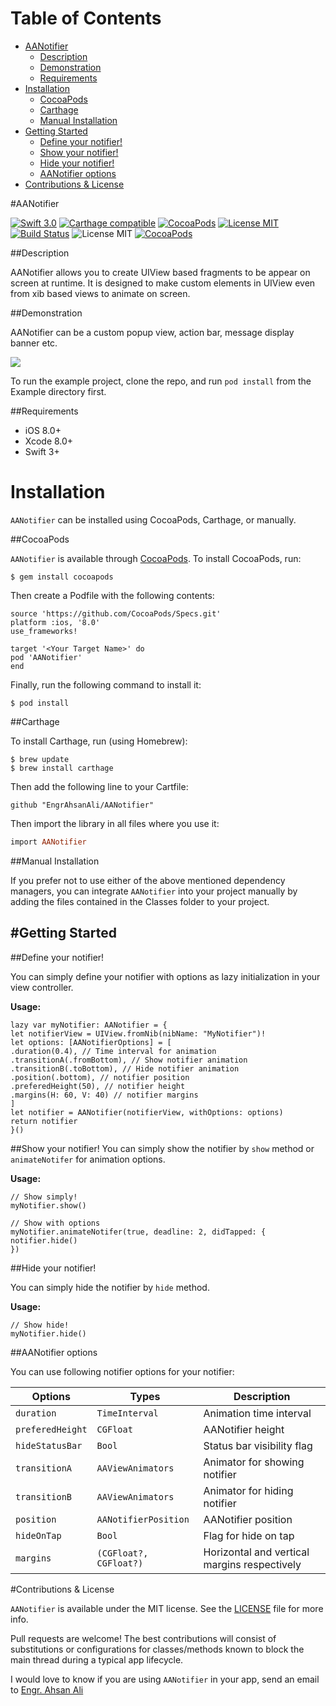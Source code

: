 # Table of Contents

- [AANotifier](#section-id-4)
  - [Description](#section-id-10)
  - [Demonstration](#section-id-16)
  - [Requirements](#section-id-26)
- [Installation](#section-id-32)
  - [CocoaPods](#section-id-37)
  - [Carthage](#section-id-63)
  - [Manual Installation](#section-id-82)
- [Getting Started](#section-id-87)
  - [Define your notifier!](#section-id-90)
  - [Show your notifier!](#section-id-104)
  - [Hide your notifier!](#section-id-132)
  - [AANotifier options](#section-id-150)
- [Contributions & License](#section-id-156)


<div id='section-id-4'/>

#AANotifier

[![Swift 3.0](https://img.shields.io/badge/Swift-3.0-orange.svg?style=flat)](https://developer.apple.com/swift/) [![Carthage compatible](https://img.shields.io/badge/Carthage-compatible-4BC51D.svg?style=flat)](https://github.com/Carthage/Carthage) [![CocoaPods](https://img.shields.io/cocoapods/v/AANotifier.svg)](http://cocoadocs.org/docsets/AANotifier) [![License MIT](https://img.shields.io/badge/License-MIT-blue.svg?style=flat)](https://github.com/Carthage/Carthage) [![Build Status](https://travis-ci.org/EngrAhsanAli/AANotifier.svg?branch=master)](https://travis-ci.org/EngrAhsanAli/AANotifier) 
![License MIT](https://img.shields.io/github/license/mashape/apistatus.svg) [![CocoaPods](https://img.shields.io/cocoapods/p/AANotifier.svg)]()


<div id='section-id-10'/>

##Description


AANotifier allows you to create UIView based fragments to be appear on screen at runtime. It is designed to make custom elements in UIView even from xib based views to animate on screen.


<div id='section-id-16'/>

##Demonstration

AANotifier can be a custom popup view, action bar, message display banner etc.

![](https://github.com/EngrAhsanAli/AANotifier/blob/master/Screenshots/demo.gif)


To run the example project, clone the repo, and run `pod install` from the Example directory first.


<div id='section-id-26'/>

##Requirements

- iOS 8.0+
- Xcode 8.0+
- Swift 3+

<div id='section-id-32'/>

# Installation

`AANotifier` can be installed using CocoaPods, Carthage, or manually.


<div id='section-id-37'/>

##CocoaPods

`AANotifier` is available through [CocoaPods](http://cocoapods.org). To install CocoaPods, run:

`$ gem install cocoapods`

Then create a Podfile with the following contents:

```
source 'https://github.com/CocoaPods/Specs.git'
platform :ios, '8.0'
use_frameworks!

target '<Your Target Name>' do
pod 'AANotifier'
end

```

Finally, run the following command to install it:
```
$ pod install
```



<div id='section-id-63'/>

##Carthage

To install Carthage, run (using Homebrew):
```
$ brew update
$ brew install carthage
```
Then add the following line to your Cartfile:

```
github "EngrAhsanAli/AANotifier" 
```

Then import the library in all files where you use it:
```ruby
import AANotifier
```


<div id='section-id-82'/>

##Manual Installation

If you prefer not to use either of the above mentioned dependency managers, you can integrate `AANotifier` into your project manually by adding the files contained in the Classes folder to your project.


<div id='section-id-87'/>

#Getting Started
----------

<div id='section-id-90'/>

##Define your notifier!

You can simply define your notifier with options as lazy initialization in your view controller.

**Usage:**
```
lazy var myNotifier: AANotifier = {
let notifierView = UIView.fromNib(nibName: "MyNotifier")!
let options: [AANotifierOptions] = [
.duration(0.4), // Time interval for animation
.transitionA(.fromBottom), // Show notifier animation
.transitionB(.toBottom), // Hide notifier animation
.position(.bottom), // notifier position
.preferedHeight(50), // notifier height
.margins(H: 60, V: 40) // notifier margins
]
let notifier = AANotifier(notifierView, withOptions: options)
return notifier
}()

```




<div id='section-id-104'/>

##Show your notifier!
You can simply show the notifier by `show` method or `animateNotifer` for animation options.

**Usage:**
```
// Show simply!
myNotifier.show()

// Show with options
myNotifier.animateNotifer(true, deadline: 2, didTapped: {
notifier.hide()
})
```

<div id='section-id-132'/>

##Hide your notifier!

You can simply hide the notifier by `hide` method.

**Usage:**
```
// Show hide!
myNotifier.hide()

```

<div id='section-id-150'/>

##AANotifier options

You can use following notifier options for your notifier: 

|  Options	 	  |  Types	      	 	  | Description		    				       	 |
|-----------------|-----------------------|----------------------------------------------|
| `duration`   	  | `TimeInterval`     	  | Animation time interval   					 |
| `preferedHeight`| `CGFloat` 			  | AANotifier height    						 |
| `hideStatusBar` | `Bool` 				  | Status bar visibility flag 	 				 |
| `transitionA`   | `AAViewAnimators`     | Animator for showing notifier 			     |
| `transitionB`   | `AAViewAnimators`     | Animator for hiding notifier 				 |
| `position`      | `AANotifierPosition`  | AANotifier position	   						 |
| `hideOnTap` 	  | `Bool`				  | Flag for hide on tap	    			   	 |
| `margins` 	  | `(CGFloat?, CGFloat?)`| Horizontal and vertical margins respectively |

<div id='section-id-156'/>

#Contributions & License

`AANotifier` is available under the MIT license. See the [LICENSE](./LICENSE) file for more info.

Pull requests are welcome! The best contributions will consist of substitutions or configurations for classes/methods known to block the main thread during a typical app lifecycle.

I would love to know if you are using `AANotifier` in your app, send an email to [Engr. Ahsan Ali](mailto:hafiz.m.ahsan.ali@gmail.com)

